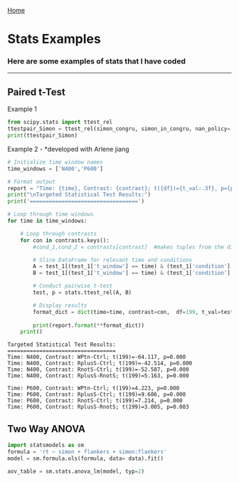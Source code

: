 <a href="https://IsaacZacher.github.io/Portfolio/">Home</a>

# Stats Examples 

### Here are some examples of stats that I have coded 
 
---

## Paired t-Test 

Example 1
```python
from scipy.stats import ttest_rel
ttestpair_Simon = ttest_rel(simon_congru, simon_in_congru, nan_policy='omit')
print(ttestpair_Simon)

```
Example 2 - *developed with Arlene jiang
```python
# Initialize time window names
time_windows = ['N400','P600']

# Format output
report = "Time: {time}, Contrast: {contrast}; t({df})={t_val:.3f}, p={p:.3f}" 
print("\nTargeted Statistical Test Results:")
print('==================================')

# Loop through time windows
for time in time_windows:

    # Loop through contrasts
    for con in contrasts.keys():
        #cond_1,cond_2 = contrasts[contrast]  #makes tuples from the dict to be used in selfecting the df for array to go into t-test

        # Slice DataFrame for relevant time and conditions
        A = test_1[(test_1['t_window'] == time) & (test_1['condition'] == contrasts[con][0])]['value']
        B = test_1[(test_1['t_window'] == time) & (test_1['condition'] == contrasts[con][1])]['value']

        # Conduct pairwise t-test
        test, p = stats.ttest_rel(A, B)

        # Display results
        format_dict = dict(time=time, contrast=con,  df=199, t_val=test, p=p)
    
        print(report.format(**format_dict))
    print()
```

    
    Targeted Statistical Test Results:
    ==================================
    Time: N400, Contrast: WPtn-Ctrl; t(199)=-64.117, p=0.000
    Time: N400, Contrast: RplusS-Ctrl; t(199)=-42.514, p=0.000
    Time: N400, Contrast: RnotS-Ctrl; t(199)=-52.587, p=0.000
    Time: N400, Contrast: RplusS-RnotS; t(199)=5.163, p=0.000
    
    Time: P600, Contrast: WPtn-Ctrl; t(199)=4.223, p=0.000
    Time: P600, Contrast: RplusS-Ctrl; t(199)=9.686, p=0.000
    Time: P600, Contrast: RnotS-Ctrl; t(199)=7.214, p=0.000
    Time: P600, Contrast: RplusS-RnotS; t(199)=3.005, p=0.003
    

## Two Way ANOVA


```python
import statsmodels as sm
formula = 'rt ~ simon + flankers + simon:flankers'
model = sm.formula.ols(formula, data= data).fit()

aov_table = sm.stats.anova_lm(model, typ=2)
```
